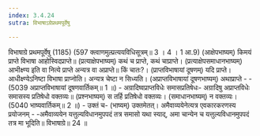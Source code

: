 ```yaml
---
index: 3.4.24
sutra: विभाषाऽग्रेप्रथमपूर्वेषु

---
```

 विभाषाग्रे प्रथमपूर्वेषु (1185) (597 क्त्वाणमुल्प्रत्ययविधिसूत्रम्॥ 3 । 4 । 1 आ.9) (आक्षेपभाष्यम्) किमयं प्राप्ते विभाषा आहोस्विदप्राप्ते॥ (प्रत्याक्षेपभाष्यम्) कथं च प्राप्ते, कथं चाप्राप्ते। (प्रत्याक्षेपसमाधानभाष्यम्) आभीक्ष्ण्य इति वा नित्ये प्राप्ते अन्यत्र वा अप्राप्ते॥ किं चातः?। (प्राप्तविभाषायां दूषणम्) यदि प्राप्ते।आधीक्ष्ण्येऽनिष्टा विभाषा प्राप्नोति। अन्यत्र चेष्टा न सिध्यति। (अप्राप्तविभाषायां दूषणभाष्यम्) अथाप्राप्ते - - (5039 अप्राप्तविभाषायां दूषणवार्तिकम्॥ 1 ॥) - अग्रादिष्वप्राप्तविधेः समासप्रतिषेधः- अग्रादिषु अप्राप्तविधेः समासस्य प्रतिषेधो वक्तव्यः॥ (प्रश्नभाष्यम्) स तर्हि प्रतिषेधो वक्तव्यः। (समाधानभाष्यम्) न वक्तव्यः। (5040 भाष्यवार्तिकम्॥ 2 ॥) - उक्तं च- (भाष्यम्) उक्तमेतत्। अमैवाव्ययेनेत्यत्र एवकारकरणस्य प्रयोजनम् - -अमैवाव्ययेन यत्तुल्यविधानमुपपदं तत्र समासो यथा स्याद्, अमा चान्येन च यत्तुल्यविधानमुपपदं तत्र मा भूदिति॥ विभाषाग्रे॥ 24 ॥ 